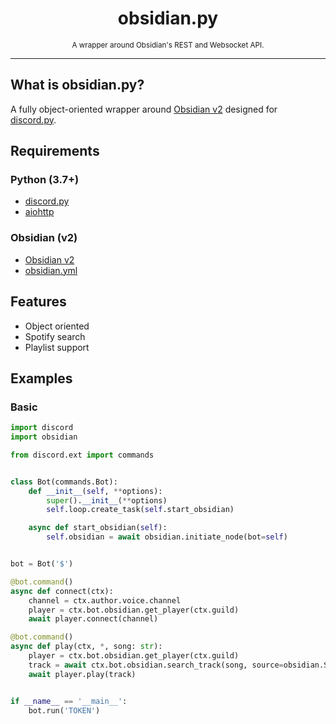 <h1 align="center">
    obsidian.py
</h1>
<p align="center">
    <sup>
        A wrapper around Obsidian's REST and Websocket API.
    </sup>
</p>

----

## What is obsidian.py?
A fully object-oriented wrapper around [Obsidian v2](https://github.com/mixtape-bot/obsidian/blob/v2/) designed for [discord.py](https://github.com/Rapptz/discord.py/).

## Requirements
### Python (3.7+)
- [discord.py](https://pypi.org/project/discord.py/)
- [aiohttp](https://pypi.org/project/aiohttp/)
### Obsidian (v2)
- [Obsidian v2](https://tinyurl.com/obsidian-v2)
- [obsidian.yml](https://github.com/mixtape-bot/obsidian/blob/v2/obsidian.yml/)

## Features
- Object oriented
- Spotify search 
- Playlist support

## Examples 
### Basic
```py 
import discord
import obsidian

from discord.ext import commands


class Bot(commands.Bot):
    def __init__(self, **options):
        super().__init__(**options)
        self.loop.create_task(self.start_obsidian)

    async def start_obsidian(self):
        self.obsidian = await obsidian.initiate_node(bot=self)


bot = Bot('$')

@bot.command()
async def connect(ctx):
    channel = ctx.author.voice.channel
    player = ctx.bot.obsidian.get_player(ctx.guild)
    await player.connect(channel)

@bot.command()
async def play(ctx, *, song: str):
    player = ctx.bot.obsidian.get_player(ctx.guild)
    track = await ctx.bot.obsidian.search_track(song, source=obsidian.Source.YOUTUBE)
    await player.play(track)


if __name__ == '__main__':
    bot.run('TOKEN')

```
